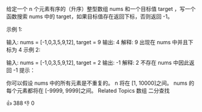 给定一个 n 个元素有序的（升序）整型数组 nums 和一个目标值 target ，写一个函数搜索 nums 中的 target，如果目标值存在返回下标，否则返回 -1。


示例 1:

输入:
nums
= [-1,0,3,5,9,12],
target
= 9
输出: 4
解释: 9 出现在
nums
中并且下标为 4
示例 2:

输入:
nums
= [-1,0,3,5,9,12],
target
= 2
输出: -1
解释: 2 不存在
nums
中因此返回 -1
提示：

你可以假设 nums 中的所有元素是不重复的。
n 将在 [1, 10000]之间。
nums 的每个元素都将在 [-9999, 9999]之间。
Related Topics
数组
二分查找

👍 388
👎 0
